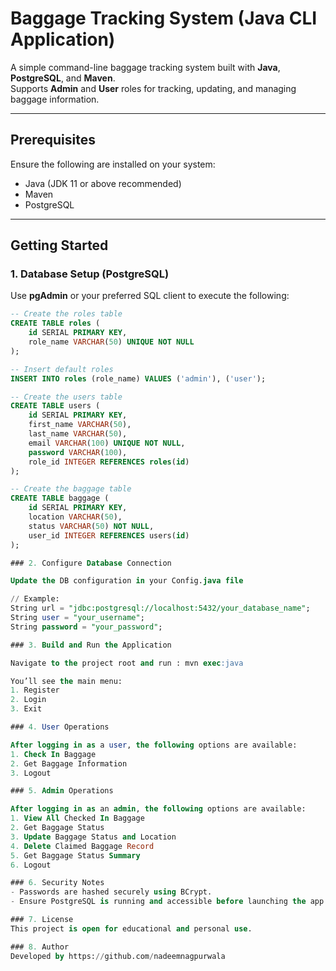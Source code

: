 # Baggage Tracking System (Java CLI Application)

A simple command-line baggage tracking system built with **Java**, **PostgreSQL**, and **Maven**.  
Supports **Admin** and **User** roles for tracking, updating, and managing baggage information.

---

## Prerequisites

Ensure the following are installed on your system:

- Java (JDK 11 or above recommended)
- Maven
- PostgreSQL

---

## Getting Started

### 1. Database Setup (PostgreSQL)

Use **pgAdmin** or your preferred SQL client to execute the following:

```sql
-- Create the roles table
CREATE TABLE roles (
    id SERIAL PRIMARY KEY,
    role_name VARCHAR(50) UNIQUE NOT NULL
);

-- Insert default roles
INSERT INTO roles (role_name) VALUES ('admin'), ('user');

-- Create the users table
CREATE TABLE users (
    id SERIAL PRIMARY KEY,
    first_name VARCHAR(50),
    last_name VARCHAR(50),
    email VARCHAR(100) UNIQUE NOT NULL,
    password VARCHAR(100),
    role_id INTEGER REFERENCES roles(id)
);

-- Create the baggage table
CREATE TABLE baggage (
    id SERIAL PRIMARY KEY,
    location VARCHAR(50),
    status VARCHAR(50) NOT NULL,
    user_id INTEGER REFERENCES users(id)
);

### 2. Configure Database Connection

Update the DB configuration in your Config.java file

// Example:
String url = "jdbc:postgresql://localhost:5432/your_database_name";
String user = "your_username";
String password = "your_password";

### 3. Build and Run the Application

Navigate to the project root and run : mvn exec:java

You’ll see the main menu:
1. Register
2. Login
3. Exit

### 4. User Operations

After logging in as a user, the following options are available:
1. Check In Baggage
2. Get Baggage Information
3. Logout

### 5. Admin Operations

After logging in as an admin, the following options are available:
1. View All Checked In Baggage
2. Get Baggage Status
3. Update Baggage Status and Location
4. Delete Claimed Baggage Record
5. Get Baggage Status Summary
6. Logout

### 6. Security Notes
- Passwords are hashed securely using BCrypt.
- Ensure PostgreSQL is running and accessible before launching the app.

### 7. License
This project is open for educational and personal use.

### 8. Author
Developed by https://github.com/nadeemnagpurwala
